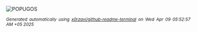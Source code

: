 <div align="justify">
<picture>
    <source media="(prefers-color-scheme: dark)" srcset="https://i.ibb.co/tPXLVKHN/output-gif.gif">
    <source media="(prefers-color-scheme: light)" srcset="https://i.ibb.co/tPXLVKHN/output-gif.gif">
    <img alt="POPUGOS" src="https://i.ibb.co/tPXLVKHN/output-gif.gif">
</picture>

<sub><i>Generated automatically using [x0rzavi/github-readme-terminal](https://github.com/x0rzavi/github-readme-terminal) on Wed Apr 09 05:52:57 AM +05 2025</i></sub>
</div>